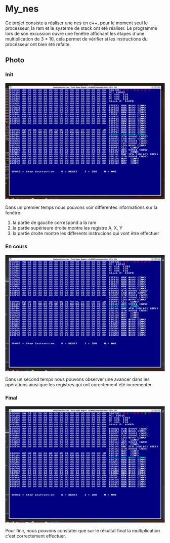 # My_nes

Ce projet consiste a réaliser une nes en c++, pour le moment seul le processeur, la ram et le systeme de stack ont été réaliser. Le programme lors de son excussion ouvre une fenêtre affichant les étapes d'une multiplication de 3 * 10, cela permet de vérifier si les instructions du procésseur ont bien été refaite.

## Photo

### Init

![init_state](init.png)

Dans un premier temps nous pouvons voir differentes informations sur la fenêtre:
1. la partie de gauche correspond a la ram
2. la partie supérieure droite montre les registre A, X, Y
3. la partie droite montre les differents instrucions qui vont être effectuer

### En cours

![en_cours](after_some_op.png)

Dans un second temps nous pouvons observer une avancer dans les opérations ainsi que les registres qui ont corectement été incrementer.

### Final

![final](final.png)

Pour finir, nous pouvons constater que sur le résultat final la multiplication c'est correctement effectuer.